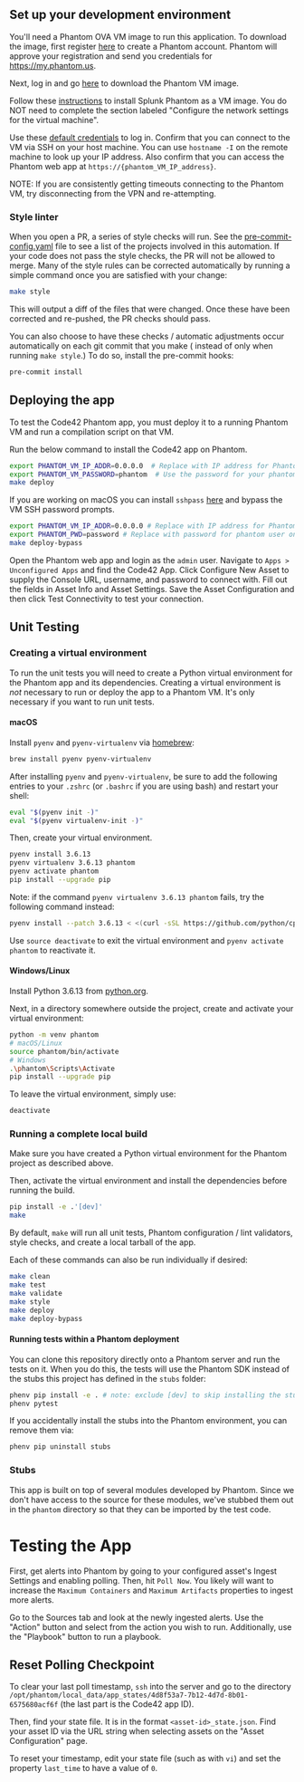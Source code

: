 ## Set up your development environment

You'll need a Phantom OVA VM image to run this application. To download the image, first
register [here](https://my.phantom.us/signup/)
to create a Phantom account. Phantom will approve your registration and send you credentials for https://my.phantom.us.

Next, log in and go [here](https://my.phantom.us/downloads/) to download the Phantom VM image.

Follow these [instructions](https://docs.splunk.com/Documentation/Phantom/4.10.3/Install/InstallOVA) to install Splunk
Phantom as a VM image. You do NOT need to complete the section labeled "Configure the network settings for the virtual
machine".

Use these [default credentials](https://docs.splunk.com/Documentation/Phantom/4.10.3/Install/Reference) to log in.
Confirm that you can connect to the VM via SSH on your host machine. You can use `hostname -I` on the remote machine to
look up your IP address. Also confirm that you can access the Phantom web app at `https://{phantom_VM_IP_address}`.

NOTE: If you are consistently getting timeouts connecting to the Phantom VM, try disconnecting from the VPN and
re-attempting.

### Style linter

When you open a PR, a series of style checks will run. See the [pre-commit-config.yaml](.pre-commit-config.yaml) file to
see a list of the projects involved in this automation. If your code does not pass the style checks, the PR will not be
allowed to merge. Many of the style rules can be corrected automatically by running a simple command once you are
satisfied with your change:

```bash
make style
```

This will output a diff of the files that were changed. Once these have been corrected and re-pushed, the PR checks
should pass.

You can also choose to have these checks / automatic adjustments occur automatically on each git commit that you make (
instead of only when running `make style`.) To do so, install the pre-commit hooks:

```bash
pre-commit install
```

## Deploying the app

To test the Code42 Phantom app, you must deploy it to a running Phantom VM and run a compilation script on that VM.

Run the below command to install the Code42 app on Phantom.

```bash
export PHANTOM_VM_IP_ADDR=0.0.0.0  # Replace with IP address for Phantom VM
export PHANTOM_VM_PASSWORD=phantom  # Use the password for your phantom admin user.
make deploy
```

If you are working on macOS you can
install `sshpass` [here](https://stackoverflow.com/questions/32255660/how-to-install-sshpass-on-mac/62623099#62623099)
and bypass the VM SSH password prompts.

```bash
export PHANTOM_VM_IP_ADDR=0.0.0.0 # Replace with IP address for Phantom VM
export PHANTOM_PWD=password # Replace with password for phantom user on Phantom VM
make deploy-bypass
```

Open the Phantom web app and login as the `admin` user. Navigate to `Apps > Unconfigured Apps` and find the Code42 App.
Click Configure New Asset to supply the Console URL, username, and password to connect with. Fill out the fields in
Asset Info and Asset Settings. Save the Asset Configuration and then click Test Connectivity to test your connection.

## Unit Testing

### Creating a virtual environment

To run the unit tests you will need to create a Python virtual environment for the Phantom app and its dependencies.
Creating a virtual environment is *not* necessary to run or deploy the app to a Phantom VM. It's only necessary if you
want to run unit tests.

#### macOS

Install `pyenv` and `pyenv-virtualenv` via [homebrew](https://brew.sh/):

```bash
brew install pyenv pyenv-virtualenv
```

After installing `pyenv` and `pyenv-virtualenv`, be sure to add the following entries to your `.zshrc` (or `.bashrc` if
you are using bash) and restart your shell:

```bash
eval "$(pyenv init -)"
eval "$(pyenv virtualenv-init -)"
```

Then, create your virtual environment.

```bash
pyenv install 3.6.13
pyenv virtualenv 3.6.13 phantom
pyenv activate phantom
pip install --upgrade pip
```

Note: if the command `pyenv virtualenv 3.6.13 phantom` fails, try the following command instead:

```bash
pyenv install --patch 3.6.13 < <(curl -sSL https://github.com/python/cpython/commit/8ea6353.patch)
```

Use `source deactivate` to exit the virtual environment and `pyenv activate phantom` to reactivate it.

#### Windows/Linux

Install Python 3.6.13 from [python.org](https://python.org).

Next, in a directory somewhere outside the project, create and activate your virtual environment:

```bash
python -m venv phantom
# macOS/Linux
source phantom/bin/activate
# Windows
.\phantom\Scripts\Activate
pip install --upgrade pip
```

To leave the virtual environment, simply use:

```bash
deactivate
```

### Running a complete local build

Make sure you have created a Python virtual environment for the Phantom project as described above.

Then, activate the virtual environment and install the dependencies before running the build.

```bash
pip install -e .'[dev]'
make
```

By default, `make` will run all unit tests, Phantom configuration / lint validators, style checks, and create a local
tarball of the app.

Each of these commands can also be run individually if desired:

```bash
make clean
make test
make validate
make style
make deploy
make deploy-bypass
```

#### Running tests within a Phantom deployment

You can clone this repository directly onto a Phantom server and run the tests on it. When you do this, the tests will
use the Phantom SDK instead of the stubs this project has defined in the `stubs` folder:

```bash
phenv pip install -e . # note: exclude [dev] to skip installing the stubs
phenv pytest
```

If you accidentally install the stubs into the Phantom environment, you can remove them via:

```bash
phenv pip uninstall stubs
```

### Stubs

This app is built on top of several modules developed by Phantom. Since we don't have access to the source for these
modules, we've stubbed them out in the `phantom` directory so that they can be imported by the test code.

# Testing the App

First, get alerts into Phantom by going to your configured asset's Ingest Settings and enabling
polling. Then, hit `Poll Now`. You likely will want to increase the `Maximum Containers` and `Maximum Artifacts`
properties to ingest more alerts.

Go to the Sources tab and look at the newly ingested alerts. Use the "Action" button and select from the action you
wish to run. Additionally, use the "Playbook" button to run a playbook.

## Reset Polling Checkpoint

To clear your last poll timestamp, `ssh` into the server and go to the directory
`/opt/phantom/local_data/app_states/4d8f53a7-7b12-4d7d-8b01-6575680acf6f` (the last part is the Code42 app ID).

Then, find your state file. It is in the format `<asset-id>_state.json`. Find your asset ID via the URL string
when selecting assets on the "Asset Configuration" page.

To reset your timestamp, edit your state file (such as with `vi`) and set the property `last_time` to have a value
of `0`.
